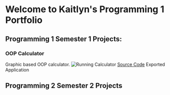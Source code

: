 # Welcome to Kaitlyn's Programming 1 Portfolio

## Programming 1 Semester 1 Projects: 

### OOP Calculator
Graphic based OOP calculator.
![Running Calculator]()
[Source Code]()
Exported Application

## Programming 2 Semester 2 Projects
